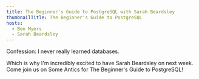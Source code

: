 ```yaml
---
title: The Beginner's Guide to PostgreSQL with Sarah Beardsley
thumbnailTitle: The Beginner's Guide to PostgreSQL
hosts:
  - Ben Myers
  - Sarah Beardsley
---
```


Confession: I never really learned databases.

Which is why I'm incredibly excited to have Sarah Beardsley on next week. Come join us on Some Antics for The Beginner's Guide to PostgreSQL!